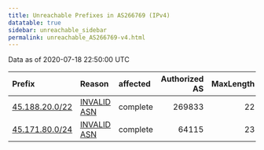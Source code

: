 ```yaml
---
title: Unreachable Prefixes in AS266769 (IPv4)
datatable: true
sidebar: unreachable_sidebar
permalink: unreachable_AS266769-v4.html
---
```


Data as of 2020-07-18 22:50:00 UTC


<div class="datatable-begin"></div>

| Prefix                                                 | Reason                                                                                                 | affected   |   Authorized AS |   MaxLength | Anchor                                         |   unreachable /24s |
|:-------------------------------------------------------|:-------------------------------------------------------------------------------------------------------|:-----------|----------------:|------------:|:-----------------------------------------------|-------------------:|
| [45.188.20.0/22](https://stat.ripe.net/45.188.20.0/22) | [INVALID ASN](https://rpki-validator.ripe.net/announcement-preview?asn=AS266769&prefix=45.188.20.0/22) | complete   |          269833 |          22 | [LACNIC](unreachable_LACNIC_RPKI_Root-v4.html) |                  4 |
| [45.171.80.0/24](https://stat.ripe.net/45.171.80.0/24) | [INVALID ASN](https://rpki-validator.ripe.net/announcement-preview?asn=AS266769&prefix=45.171.80.0/24) | complete   |           64115 |          23 | [LACNIC](unreachable_LACNIC_RPKI_Root-v4.html) |                  1 |

<div class="datatable-end"></div>
